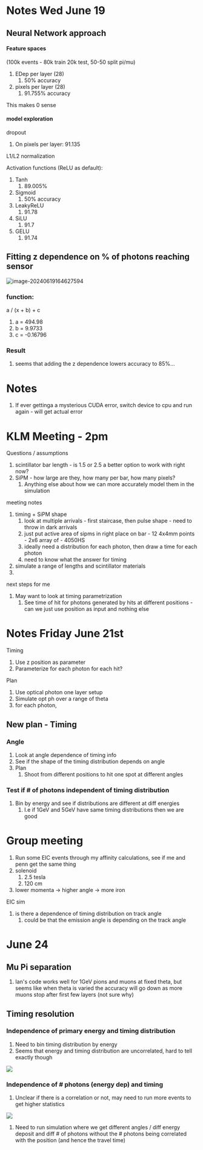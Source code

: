 # Notes Wed June 19

## Neural Network approach

#### Feature spaces

(100k events - 80k train 20k test, 50-50 split pi/mu)

1. EDep per layer (28)
   1. 50% accuracy
2. pixels per layer (28)
   1. 91.755% accuracy



This makes 0 sense

#### model exploration

dropout

1. On pixels per layer: 91.135

L1/L2 normalization

Activation functions (ReLU as default):

1. Tanh
   1.  89.005%
2. Sigmoid
   1. 50% accuracy
3. LeakyReLU
   1. 91.78
4. SiLU
   1. 91.7
5. GELU
   1. 91.74

## Fitting z dependence on % of photons reaching sensor

![image-20240619164627594](/home/rowan/.config/Typora/typora-user-images/image-20240619164627594.png)

### function:

a / (x + b) + c

1. a = 494.98
2. b = 9.9733
3. c = -0.16796

### Result

1. seems that adding the z dependence lowers accuracy to 85%...

# Notes

1. If ever gettinga a mysterious CUDA error, switch device to cpu and run again - will get actual error







# KLM Meeting - 2pm



Questions / assumptions

1. scintillator bar length - is 1.5 or 2.5 a better option to work with right now?
2. SiPM - how large are they, how many per bar, how many pixels?
   1. Anything else about how we can more accurately model them in the simulation

meeting notes

1. timing + SiPM shape
   1. look at multiple arrivals - first staircase, then pulse shape - need to throw in dark arrivals
   2. just put active area of sipms in right place on bar - 12 4x4mm points - 2x6 array of - 4050HS
   3. ideally need a distribution for each photon, then draw a time for each photon
   4. need to know what the answer for timing
2. simulate a range of lengths and scintillator materials
3. 

next steps for me

1. May want to look at timing parametrization
   1. See time of hit for photons generated by hits at different positions - can we just use position as input and nothing else

# Notes Friday June 21st

Timing

1. Use z position as parameter
2. Parameterize for each photon for each hit?

Plan

1. Use optical photon one layer setup
2. Simulate opt ph over a range of theta
3. for each photon, 



## New plan - Timing

### Angle

1. Look at angle dependence of timing info
2. See if the shape of the timing distribution depends on angle
3. Plan
   1. Shoot from different positions to hit one spot at different angles

### Test if # of photons independent of timing distribution

1. Bin by energy and see if distributions are different at diff energies
   1. I.e if 1GeV and 5GeV have same timing distributions then we are good



# Group meeting

1. Run some EIC events through my affinity calculations, see if me and penn get the same thing
2. solenoid
   1. 2.5 tesla
   2. 120 cm
3. lower momenta -> higher angle -> more iron



EIC sim

1. is there a dependence of timing distribution on track angle
   1. could be that the emission angle is depending on the track angle





# June 24

## Mu Pi separation

1. Ian's code works well for 1GeV pions and muons at fixed theta, but seems like when theta is varied the accuracy will go down as more muons stop after first few layers (not sure why)

## Timing resolution

### Independence of primary energy and timing distribution

1. Need to bin timing distribution by energy
2. Seems that energy and timing distribution are uncorrelated, hard to tell exactly though

![](/home/rowan/Downloads/travel_time_energy_10k_20_bins.jpeg)

### Independence of # photons (energy dep) and timing

1. Unclear if there is a correlation or not, may need to run more events to get higher statistics

![](/home/rowan/Downloads/travel_time_num_photons_10k_20_bins.jpeg)

1. Need to run simulation where we get different angles / diff energy deposit and diff # of photons without the # photons being correlated with the position (and hence the travel time)